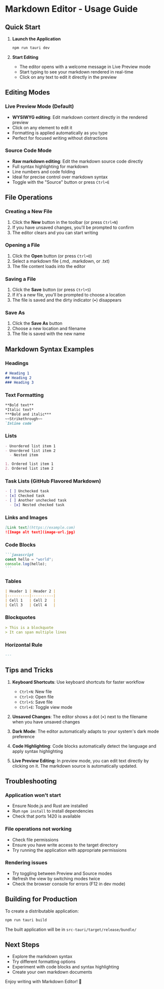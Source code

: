 # Markdown Editor - Usage Guide

## Quick Start

1. **Launch the Application**
   ```bash
   npm run tauri dev
   ```

2. **Start Editing**
   - The editor opens with a welcome message in Live Preview mode
   - Start typing to see your markdown rendered in real-time
   - Click on any text to edit it directly in the preview

## Editing Modes

### Live Preview Mode (Default)
- **WYSIWYG editing**: Edit markdown content directly in the rendered preview
- Click on any element to edit it
- Formatting is applied automatically as you type
- Perfect for focused writing without distractions

### Source Code Mode
- **Raw markdown editing**: Edit the markdown source code directly
- Full syntax highlighting for markdown
- Line numbers and code folding
- Ideal for precise control over markdown syntax
- Toggle with the "Source" button or press `Ctrl+E`

## File Operations

### Creating a New File
1. Click the **New** button in the toolbar (or press `Ctrl+N`)
2. If you have unsaved changes, you'll be prompted to confirm
3. The editor clears and you can start writing

### Opening a File
1. Click the **Open** button (or press `Ctrl+O`)
2. Select a markdown file (.md, .markdown, or .txt)
3. The file content loads into the editor

### Saving a File
1. Click the **Save** button (or press `Ctrl+S`)
2. If it's a new file, you'll be prompted to choose a location
3. The file is saved and the dirty indicator (•) disappears

### Save As
1. Click the **Save As** button
2. Choose a new location and filename
3. The file is saved with the new name

## Markdown Syntax Examples

### Headings
```markdown
# Heading 1
## Heading 2
### Heading 3
```

### Text Formatting
```markdown
**Bold text**
*Italic text*
***Bold and italic***
~~Strikethrough~~
`Inline code`
```

### Lists
```markdown
- Unordered list item 1
- Unordered list item 2
  - Nested item

1. Ordered list item 1
2. Ordered list item 2
```

### Task Lists (GitHub Flavored Markdown)
```markdown
- [ ] Unchecked task
- [x] Checked task
- [ ] Another unchecked task
  - [x] Nested checked task
```

### Links and Images
```markdown
[Link text](https://example.com)
![Image alt text](image-url.jpg)
```

### Code Blocks
````markdown
```javascript
const hello = "world";
console.log(hello);
```
````

### Tables
```markdown
| Header 1 | Header 2 |
|----------|----------|
| Cell 1   | Cell 2   |
| Cell 3   | Cell 4   |
```

### Blockquotes
```markdown
> This is a blockquote
> It can span multiple lines
```

### Horizontal Rule
```markdown
---
```

## Tips and Tricks

1. **Keyboard Shortcuts**: Use keyboard shortcuts for faster workflow
   - `Ctrl+N`: New file
   - `Ctrl+O`: Open file
   - `Ctrl+S`: Save file
   - `Ctrl+E`: Toggle view mode

2. **Unsaved Changes**: The editor shows a dot (•) next to the filename when you have unsaved changes

3. **Dark Mode**: The editor automatically adapts to your system's dark mode preference

4. **Code Highlighting**: Code blocks automatically detect the language and apply syntax highlighting

5. **Live Preview Editing**: In preview mode, you can edit text directly by clicking on it. The markdown source is automatically updated.

## Troubleshooting

### Application won't start
- Ensure Node.js and Rust are installed
- Run `npm install` to install dependencies
- Check that ports 1420 is available

### File operations not working
- Check file permissions
- Ensure you have write access to the target directory
- Try running the application with appropriate permissions

### Rendering issues
- Try toggling between Preview and Source modes
- Refresh the view by switching modes twice
- Check the browser console for errors (F12 in dev mode)

## Building for Production

To create a distributable application:

```bash
npm run tauri build
```

The built application will be in `src-tauri/target/release/bundle/`

## Next Steps

- Explore the markdown syntax
- Try different formatting options
- Experiment with code blocks and syntax highlighting
- Create your own markdown documents

Enjoy writing with Markdown Editor! 📝

